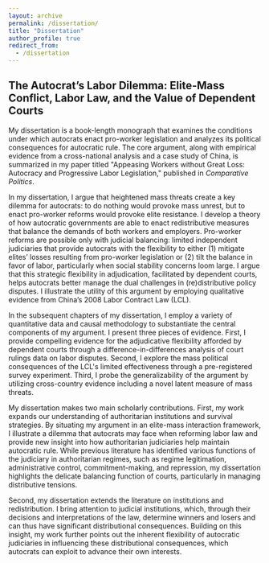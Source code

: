 ```yaml
---
layout: archive
permalink: /dissertation/
title: "Dissertation"
author_profile: true
redirect_from:
  - /dissertation
---
```



## The Autocrat’s Labor Dilemma: Elite-Mass Conflict, Labor Law, and the Value of Dependent Courts

My dissertation is a book-length monograph that examines the conditions under which autocrats enact pro-worker legislation and analyzes its political consequences for autocratic rule. The core argument, along with empirical evidence from a cross-national analysis and a case study of China, is summarized in my paper titled "Appeasing Workers without Great Loss: Autocracy and Progressive Labor Legislation," published in _Comparative Politics_.

In my dissertation, I argue that heightened mass threats create a key dilemma for autocrats: to do nothing would provoke mass unrest, but to enact pro-worker reforms would provoke elite resistance. I develop a theory of how autocratic governments are able to enact redistributive measures that balance the demands of both workers and employers. Pro-worker reforms are possible only with judicial balancing: limited independent judiciaries that provide autocrats with the flexibility to either (1) mitigate elites’ losses resulting from pro-worker legislation or (2) tilt the balance in favor of labor, particularly when social stability concerns loom large. I argue that this strategic flexibility in adjudication, facilitated by dependent courts, helps autocrats better manage the dual challenges in (re)distributive policy disputes. I illustrate the utility of this argument by employing qualitative evidence from China’s 2008 Labor Contract Law (LCL).

In the subsequent chapters of my dissertation, I employ a variety of quantitative data and causal methodology to substantiate the central components of my argument. I present three pieces of evidence. First, I provide compelling evidence for the adjudicative flexibility afforded by dependent courts through a difference-in-differences analysis of court rulings data on labor disputes. Second, I explore the mass political consequences of the LCL's limited effectiveness through a pre-registered survey experiment. Third, I probe the generalizability of the argument by utilizing cross-country evidence including a novel latent measure of mass threats.

My dissertation makes two main scholarly contributions. First, my work expands our understanding of authoritarian institutions and survival strategies. By situating my argument in an elite-mass interaction framework, I illustrate a dilemma that autocrats may face when reforming labor law and provide new insight into how authoritarian judiciaries help maintain autocratic rule. While previous literature has identified various functions of the judiciary in authoritarian regimes, such as regime legitimation, administrative control, commitment-making, and repression, my dissertation highlights the delicate balancing function of courts, particularly in managing distributive tensions. 

Second, my dissertation extends the literature on institutions and redistribution. I bring attention to judicial institutions, which, through their decisions and interpretations of the law, determine winners and losers and can thus have significant distributional consequences. Building on this insight, my work further points out the inherent flexibility of autocratic judiciaries in influencing these distributional consequences, which autocrats can exploit to advance their own interests. 
